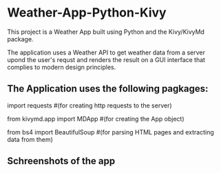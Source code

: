 # Weather-App-Python-Kivy
This project is a Weather App built using Python and the Kivy/KivyMd package.

The application uses a Weather API to get weather data from a server upond the user's requst and renders the result on a GUI interface that complies to modern design principles.

## The Application uses the following pagkages:
import requests #(for creating http requests to the server)

from kivymd.app import MDApp #(for creating the App object)

from bs4 import BeautifulSoup #(for parsing HTML pages and extracting data from them)

## Schreenshots of the app

